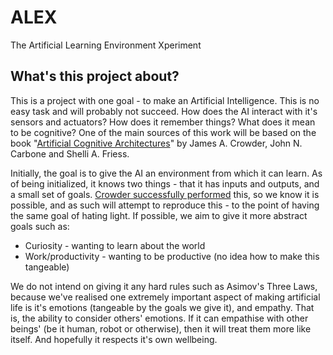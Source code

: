 # ALEX
The Artificial Learning Environment Xperiment

## What's this project about?
This is a project with one goal - to make an Artificial Intelligence. This is no easy task and will probably not succeed. How does the AI interact with it's sensors and actuators? How does it remember things? What does it mean to be cognitive?  One of the main sources of this work will be based on the book "[Artificial Cognitive Architectures](http://www.springer.com/gp/book/9781461480716)" by James A. Crowder, John N. Carbone and Shelli A. Friess.

Initially, the goal is to give the AI an environment from which it can learn. As of being initialized, it knows two things - that it has inputs and outputs, and a small set of goals. [Crowder successfully performed](http://www.raytheon.com/news/feature/artificial_intelligence.html) this, so we know it is possible, and as such will attempt to reproduce this - to the point of having the same goal of hating light. If possible, we aim to give it more abstract goals such as:

- Curiosity - wanting to learn about the world
- Work/productivity - wanting to be productive (no idea how to make this tangeable)

We do not intend on giving it any hard rules such as Asimov's Three Laws, because we've realised one extremely important aspect of making artificial life is it's emotions (tangeable by the goals we give it), and empathy. That is, the ability to consider others' emotions. If it can empathise with other beings' (be it human, robot or otherwise), then it will treat them more like itself. And hopefully it respects it's own wellbeing.


